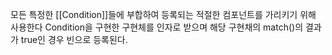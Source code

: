 모든 특정한 [[Condition]]들에 부합하여 등록되는 적절한 컴포넌트를 가리키기 위해 사용한다
Condition을 구현한 구현체를 인자로 받으며 해당 구현채의 match()의 결과가 true인 경우 빈으로 등록된다.


